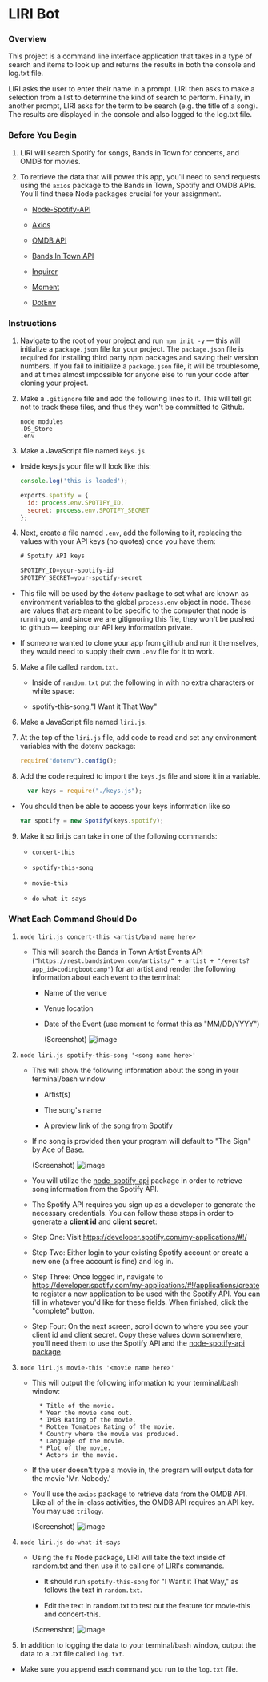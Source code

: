 # LIRI Bot

### Overview

This project is a command line interface application that takes in a type of search and items to look up and returns the results in both the console and log.txt file.

LIRI asks the user to enter their name in a prompt. LIRI then asks to make a selection from a list to determine the kind of search to perform. Finally, in another prompt, LIRI asks for the term to be search (e.g. the title of a song). The results are displayed in the console and also logged to the log.txt file.

### Before You Begin

1. LIRI will search Spotify for songs, Bands in Town for concerts, and OMDB for movies.

2. To retrieve the data that will power this app, you'll need to send requests using the `axios` package to the Bands in Town, Spotify      and OMDB APIs. You'll find these Node packages crucial for your assignment.

   * [Node-Spotify-API](https://www.npmjs.com/package/node-spotify-api)

   * [Axios](https://www.npmjs.com/package/axios)

   * [OMDB API](http://www.omdbapi.com)
   
   * [Bands In Town API](http://www.artists.bandsintown.com/bandsintown-api)

   * [Inquirer](https://www.npmjs.com/package/inquirer)

   * [Moment](https://www.npmjs.com/package/moment)

   * [DotEnv](https://www.npmjs.com/package/dotenv)
   
### Instructions

1. Navigate to the root of your project and run `npm init -y` &mdash; this will initialize a `package.json` file for your project. The      `package.json` file is required for installing third party npm packages and saving their version numbers. If you fail to initialize a    `package.json` file, it will be troublesome, and at times almost impossible for anyone else to run your code after cloning your           project.

2. Make a `.gitignore` file and add the following lines to it. This will tell git not to track these files, and thus they won't be          committed to Github.

    ```
    node_modules
    .DS_Store
    .env
    ```

3. Make a JavaScript file named `keys.js`.

  * Inside keys.js your file will look like this:

    ```js
    console.log('this is loaded');

    exports.spotify = {
      id: process.env.SPOTIFY_ID,
      secret: process.env.SPOTIFY_SECRET
    };
    ```

4. Next, create a file named `.env`, add the following to it, replacing the values with your API keys (no quotes) once you have them:

    ```js
    # Spotify API keys

    SPOTIFY_ID=your-spotify-id
    SPOTIFY_SECRET=your-spotify-secret

    ```

  * This file will be used by the `dotenv` package to set what are known as environment variables to the global `process.env` object in    node. These are values that are meant to be specific to the computer that node is running on, and since we are gitignoring this        file, they won't be pushed to github &mdash; keeping our API key information private.

  * If someone wanted to clone your app from github and run it themselves, they would need to supply their own `.env` file for it to       work.

5. Make a file called `random.txt`.

   * Inside of `random.txt` put the following in with no extra characters or white space:

   * spotify-this-song,"I Want it That Way"

6. Make a JavaScript file named `liri.js`.

7. At the top of the `liri.js` file, add code to read and set any environment variables with the dotenv package:

    ```js
    require("dotenv").config();
    ```

8. Add the code required to import the `keys.js` file and store it in a variable.

    ```js
      var keys = require("./keys.js");
    ```
  
* You should then be able to access your keys information like so

    ```js
    var spotify = new Spotify(keys.spotify);
    ```

9. Make it so liri.js can take in one of the following commands:

   * `concert-this`

   * `spotify-this-song`

   * `movie-this`

   * `do-what-it-says`

### What Each Command Should Do

1. `node liri.js concert-this <artist/band name here>`

   * This will search the Bands in Town Artist Events API (`"https://rest.bandsintown.com/artists/" + artist + "/events?app_id=codingbootcamp"`) for an artist and render the following information about each event to the terminal:

     * Name of the venue

     * Venue location

     * Date of the Event (use moment to format this as "MM/DD/YYYY")

        (Screenshot)
        ![image](assets\images\Sample_Concert_Search.JPG)

2. `node liri.js spotify-this-song '<song name here>'`

   * This will show the following information about the song in your terminal/bash window

     * Artist(s)

     * The song's name

     * A preview link of the song from Spotify


   * If no song is provided then your program will default to "The Sign" by Ace of Base.

        (Screenshot)
        ![image](assets\images\Sample_Song_Search.JPG)


   * You will utilize the [node-spotify-api](https://www.npmjs.com/package/node-spotify-api) package in order to retrieve song information from the Spotify API.

   * The Spotify API requires you sign up as a developer to generate the necessary credentials. You can follow these steps in order to generate a **client id** and **client secret**:

   * Step One: Visit <https://developer.spotify.com/my-applications/#!/>

   * Step Two: Either login to your existing Spotify account or create a new one (a free account is fine) and log in.

   * Step Three: Once logged in, navigate to <https://developer.spotify.com/my-applications/#!/applications/create> to register a new application to be used with the Spotify API. You can fill in whatever you'd like for these fields. When finished, click the "complete" button.

   * Step Four: On the next screen, scroll down to where you see your client id and client secret. Copy these values down somewhere, you'll need them to use the Spotify API and the [node-spotify-api package](https://www.npmjs.com/package/node-spotify-api).

3. `node liri.js movie-this '<movie name here>'`

   * This will output the following information to your terminal/bash window:

     ```
       * Title of the movie.
       * Year the movie came out.
       * IMDB Rating of the movie.
       * Rotten Tomatoes Rating of the movie.
       * Country where the movie was produced.
       * Language of the movie.
       * Plot of the movie.
       * Actors in the movie.
     ```

   * If the user doesn't type a movie in, the program will output data for the movie 'Mr. Nobody.'

   * You'll use the `axios` package to retrieve data from the OMDB API. Like all of the in-class activities, the OMDB API requires an API key. You may use `trilogy`.

      (Screenshot)
      ![image](assets\images\Sample_Movie_Search.JPG)

4. `node liri.js do-what-it-says`

   * Using the `fs` Node package, LIRI will take the text inside of random.txt and then use it to call one of LIRI's commands.

     * It should run `spotify-this-song` for "I Want it That Way," as follows the text in `random.txt`.

     * Edit the text in random.txt to test out the feature for movie-this and concert-this.

     (Screenshot)
     ![image](assets\images\Sample_Random_Search.JPG)

5. In addition to logging the data to your terminal/bash window, output the data to a .txt file called `log.txt`.

* Make sure you append each command you run to the `log.txt` file. 

